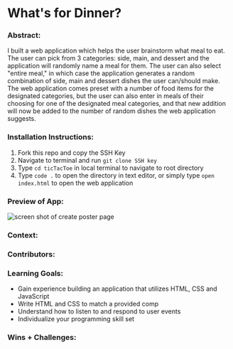 # What's for Dinner? 

### Abstract:
I built a web application which helps the user brainstorm what meal to eat. The user can pick from 3 categories: side, main, and dessert and the application will randomly name a meal for them. The user can also select "entire meal," in which case the application generates a random combination of side, main and dessert dishes the user can/should make. The web application comes preset with a number of food items for the designated categories, but the user can also enter in meals of their choosing for one of the designated meal categories, and that new addition will now be added to the number of random dishes the web application suggests. 

### Installation Instructions:
1. Fork this repo and copy the SSH Key
2. Navigate to terminal and run `git clone SSH key`
3. Type `cd ticTacToe` in local terminal to navigate to root directory
4. Type `code .` to open the directory in text editor, or simply type `open index.html` to open the web application

### Preview of App:
![screen shot of create poster page](./Screenshot-WFD)

### Context:
[//]: <> (Give some context for the project here. How long did you have to work on it? How far into the Turing program are you?)

### Contributors:
[//]: <> (Who worked on this application? Link to their GitHubs.)

### Learning Goals:
- Gain experience building an application that utilizes HTML, CSS and JavaScript
- Write HTML and CSS to match a provided comp
- Understand how to listen to and respond to user events
- Individualize your programming skill set

### Wins + Challenges:
[//]: <> (What are 2-3 wins you have from this project? What were some challenges you faced - and how did you get over them?)
